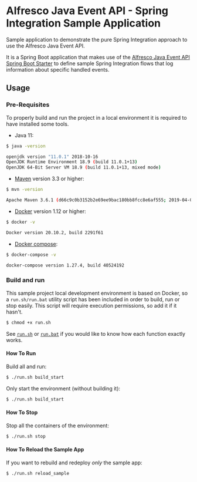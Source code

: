 # Alfresco Java Event API - Spring Integration Sample Application

Sample application to demonstrate the pure Spring Integration approach to use the Alfresco Java Event API.

It is a Spring Boot application that makes use of the [Alfresco Java Event API Spring Boot Starter](../../alfresco-java-event-api/README.md#spring-boot-custom-starter)
to define sample Spring Integration flows that log information about specific handled events.

## Usage

### Pre-Requisites

To properly build and run the project in a local environment it is required to have installed some tools.

* Java 11:
```bash
$ java -version

openjdk version "11.0.1" 2018-10-16
OpenJDK Runtime Environment 18.9 (build 11.0.1+13)
OpenJDK 64-Bit Server VM 18.9 (build 11.0.1+13, mixed mode)
```

* [Maven](https://maven.apache.org/install.html) version 3.3 or higher:
```bash
$ mvn -version

Apache Maven 3.6.1 (d66c9c0b3152b2e69ee9bac180bb8fcc8e6af555; 2019-04-04T21:00:29+02:00)
```

* [Docker](https://docs.docker.com/install/) version 1.12 or higher:
```bash
$ docker -v

Docker version 20.10.2, build 2291f61
```

* [Docker compose](https://docs.docker.com/compose/install/):
```bash
$ docker-compose -v

docker-compose version 1.27.4, build 40524192
```

### Build and run

This sample project local development environment is based on Docker, so a ```run.sh/run.bat``` utility script has been included in order to build, run or stop 
easily. This script will require execution permissions, so add it if it hasn't.

```bash
$ chmod +x run.sh
```

See [```run.sh```](run.sh) or [```run.bat```](run.bat) if you would like to know how each function exactly works.

#### How To Run

Build all and run:

```bash
$ ./run.sh build_start
```

Only start the environment (without building it):

```bash
$ ./run.sh build_start
```

#### How To Stop

Stop all the containers of the environment:

```bash
$ ./run.sh stop
```

#### How To Reload the Sample App

If you want to rebuild and redeploy *only* the sample app:

```bash
$ ./run.sh reload_sample
```
